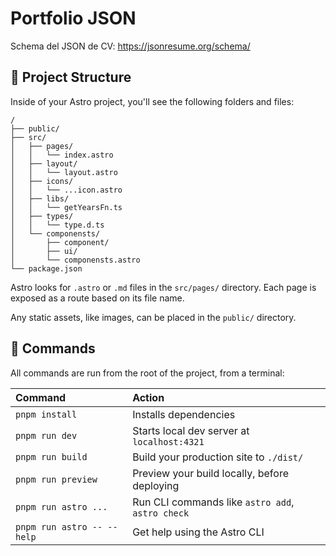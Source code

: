 # Portfolio JSON

Schema del JSON de CV:
https://jsonresume.org/schema/


## 🚀 Project Structure

Inside of your Astro project, you'll see the following folders and files:

```text
/
├── public/
├── src/
│   ├── pages/
│   │   └── index.astro
│   ├── layout/
│   │   └── layout.astro
│   ├── icons/
│   │   └── ...icon.astro
│   ├── libs/
│   │   └── getYearsFn.ts
│   ├── types/
│   │   └── type.d.ts
│   └── componensts/
│       ├── component/
│       ├── ui/
│       └── componensts.astro
└── package.json
```

Astro looks for `.astro` or `.md` files in the `src/pages/` directory. Each page is exposed as a route based on its file name.

Any static assets, like images, can be placed in the `public/` directory.

## 🧞 Commands

All commands are run from the root of the project, from a terminal:

| Command                   | Action                                           |
| :------------------------ | :----------------------------------------------- |
| `pnpm install`             | Installs dependencies                            |
| `pnpm run dev`             | Starts local dev server at `localhost:4321`      |
| `pnpm run build`           | Build your production site to `./dist/`          |
| `pnpm run preview`         | Preview your build locally, before deploying     |
| `pnpm run astro ...`       | Run CLI commands like `astro add`, `astro check` |
| `pnpm run astro -- --help` | Get help using the Astro CLI                     |
